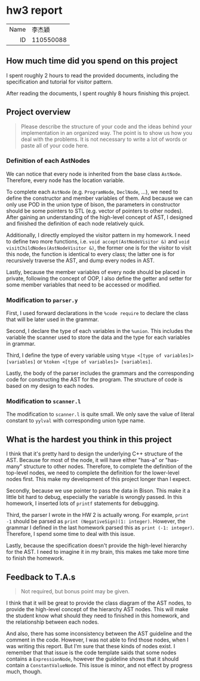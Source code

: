 # hw3 report

|||
|-:|:-|
|Name|李杰穎|
|ID|110550088|

## How much time did you spend on this project

I spent roughly 2 hours to read the provided documents, including the specification and tutorial for visitor pattern.

After reading the documents, I spent roughly 8 hours finishing this project.

## Project overview

> Please describe the structure of your code and the ideas behind your implementation in an organized way.
> The point is to show us how you deal with the problems. It is not necessary to write a lot of words or paste all of your code here.

### Definition of each AstNodes

We can notice that every node is inherited from the base class `AstNode`. Therefore, every node has the location variable. 

To complete each `AstNode` (e.g. `ProgramNode`, `DeclNode`, ...), we need to define the constructor and member variables of them. And because we can only use POD in the union type of bison, the parameters in constructor should be some pointers to STL (e.g. vector of pointers to other nodes). After gaining an understanding of the high-level concept of AST, I designed and finished the definition of each node relatively quick.

Additionally, I directly employed the visitor pattern in my homework. I need to define two more functions, i.e. `void accept(AstNodeVisitor &)` and `void visitChildNodes(AstNodeVisitor &)`, the former one is for the visitor to visit this node, the function is identical to every class; the latter one is for recursively traverse the AST, and dump every nodes in AST.

Lastly, because the member variables of every node should be placed in private, following the concept of OOP, I also define the getter and setter for some member variables that need to be accessed or modified.

### Modification to `parser.y`

First, I used forward declarations in the `%code require` to declare the class that will be later used in the grammar. 

Second, I declare the type of each variables in the `%union`. This includes the variable the scanner used to store the data and the type for each variables in grammar.

Third, I define the type of every variable using `%type <[type of variables]> [variables]` or `%token <[type of variables]> [variables]`.

Lastly, the body of the parser includes the grammars and the corresponding code for constructing the AST for the program. The structure of code is based on my design to each nodes.

### Modification to `scanner.l`

The modification to `scanner.l` is quite small. We only save the value of literal constant to `yylval` with corresponding union type name.

## What is the hardest you think in this project

I think that it's pretty hard to design the underlying C++ structure of the AST. Because for most of the node, it will have either "has-a" or "has-many" structure to other nodes. Therefore, to complete the definition of the top-level nodes, we need to complete the definition for the lower-level nodes first. This make my development of this project longer than I expect.

Secondly, because we use pointer to pass the data in Bison. This make it a little bit hard to debug, especially the variable is wrongly passed. In this homework, I inserted lots of `printf` statements for debugging.

Third, the parser I wrote in the HW 2 is actually wrong. For example, `print -1` should be parsed as `print (NegativeSign)(1: integer)`. However, the grammar I defined in the last homework parsed this as `print (-1: integer)`. Therefore, I spend some time to deal with this issue.

Lastly, because the specification doesn't provide the high-level hierarchy for the AST. I need to imagine it in my brain, this makes me take more time to finish the homework.


## Feedback to T.A.s

> Not required, but bonus point may be given.

I think that it will be great to provide the class diagram of the AST nodes, to provide the high-level concept of the hierarchy AST nodes. This will make the student know what should they need to finished in this homework, and the relationship between each nodes.

And also, there has some inconsistency between the AST guideline and the comment in the code. However, I was not able to find those nodes, when I was writing this report. But I'm sure that these kinds of nodes exist. I remember that that issue is the code template saids that some nodes contains a `ExpressionNode`, however the guideline shows that it should contain a `ConstantValueNode`. This issue is minor, and not effect by progress much, though.